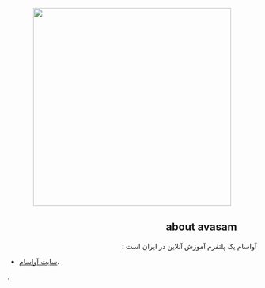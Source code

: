 <p align="center"><img src="https://img.freepik.com/free-photo/siam-tulip-curcuma-flower-thailand-white-background_62678-507.jpg?size=626&ext=jpg" width="400"></p>

<dir dir="rtl">

## about avasam

</dir>

<p  dir="rtl">
آواسام یک پلتفرم آموزش آنلاین در ایران است :
</p>

- [سایت آواسام](https://avasam.ir).


.
